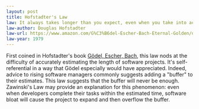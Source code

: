 ```yaml
---
layout: post
title: Hofstadter's Law
law: It always takes longer than you expect, even when you take into account Hofstadter's Law.
law-author: Douglas Hofstadter
law-url: https://www.amazon.com/G%C3%B6del-Escher-Bach-Eternal-Golden/dp/0465026567?&_encoding=UTF8&tag=lawsofsoftwar-20&linkCode=ur2&linkId=e1e23b12680c726714d88bff8af5af60&camp=1789&creative=9325
law-year: 1979
---
```


First coined in Hofstadter's book [Gödel, Escher, Bach](https://www.amazon.com/G%C3%B6del-Escher-Bach-Eternal-Golden/dp/0465026567?&_encoding=UTF8&tag=lawsofsoftwar-20&linkCode=ur2&linkId=e1e23b12680c726714d88bff8af5af60&camp=1789&creative=9325), this law nods at the difficulty of accurately estimating the length of software projects. It's self-referential in a way that Gödel especially would have appreciated. Indeed, advice to rising software managers commonly suggests adding a "buffer" to their estimates. This law suggests that the buffer will never be enough. Zawinski's Law may provide an explanation for this phenomenon: even when developers complete their tasks within the estimated time, software bloat will cause the project to expand and then overflow the buffer.